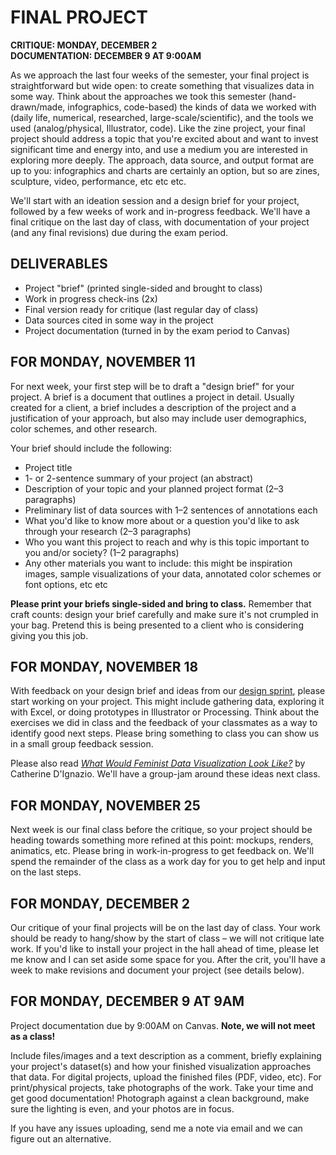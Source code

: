 # FINAL PROJECT  

**CRITIQUE: MONDAY, DECEMBER 2  
DOCUMENTATION: DECEMBER 9 AT 9:00AM**  

As we approach the last four weeks of the semester, your final project is straightforward but wide open: to create something that visualizes data in some way. Think about the approaches we took this semester (hand-drawn/made, infographics, code-based) the kinds of data we worked with (daily life, numerical, researched, large-scale/scientific), and the tools we used (analog/physical, Illustrator, code). Like the zine project, your final project should address a topic that you're excited about and want to invest significant time and energy into, and use a medium you are interested in exploring more deeply. The approach, data source, and output format are up to you: infographics and charts are certainly an option, but so are zines, sculpture, video, performance, etc etc etc.

We'll start with an ideation session and a design brief for your project, followed by a few weeks of work and in-progress feedback. We'll have a final critique on the last day of class, with documentation of your project (and any final revisions) due during the exam period.


## DELIVERABLES  

* Project "brief" (printed single-sided and brought to class)  
* Work in progress check-ins (2x)  
* Final version ready for critique (last regular day of class)  
* Data sources cited in some way in the project  
* Project documentation (turned in by the exam period to Canvas)  


## FOR MONDAY, NOVEMBER 11  

For next week, your first step will be to draft a "design brief" for your project. A brief is a document that outlines a project in detail. Usually created for a client, a brief includes a description of the project and a justification of your approach, but also may include user demographics, color schemes, and other research.

Your brief should include the following:  
* Project title  
* 1- or 2-sentence summary of your project (an abstract)  
* Description of your topic and your planned project format (2–3 paragraphs)  
* Preliminary list of data sources with 1–2 sentences of annotations each  
* What you'd like to know more about or a question you'd like to ask through your research (2–3 paragraphs)  
* Who you want this project to reach and why is this topic important to you and/or society? (1–2 paragraphs)  
* Any other materials you want to include: this might be inspiration images, sample visualizations of your data, annotated color schemes or font options, etc etc  

**Please print your briefs single-sided and bring to class.** Remember that craft counts: design your brief carefully and make sure it's not crumpled in your bag. Pretend this is being presented to a client who is considering giving you this job.


## FOR MONDAY, NOVEMBER 18  
With feedback on your design brief and ideas from our [design sprint](https://github.com/jeffThompson/DataVisualization/blob/master/Exercises/DesignSprint.md), please start working on your project. This might include gathering data, exploring it with Excel, or doing prototypes in Illustrator or Processing. Think about the exercises we did in class and the feedback of your classmates as a way to identify good next steps. Please bring something to class you can show us in a small group feedback session.

Please also read [*What Would Feminist Data Visualization Look Like?*](https://civic.mit.edu/2015/12/01/feminist-data-visualization) by Catherine D'Ignazio. We'll have a group-jam around these ideas next class.


## FOR MONDAY, NOVEMBER 25  
Next week is our final class before the critique, so your project should be heading towards something more refined at this point: mockups, renders, animatics, etc. Please bring in work-in-progress to get feedback on. We'll spend the remainder of the class as a work day for you to get help and input on the last steps.


## FOR MONDAY, DECEMBER 2  
Our critique of your final projects will be on the last day of class. Your work should be ready to hang/show by the start of class – we will not critique late work. If you'd like to install your project in the hall ahead of time, please let me know and I can set aside some space for you. After the crit, you'll have a week to make revisions and document your project (see details below).


## FOR MONDAY, DECEMBER 9 AT 9AM  
Project documentation due by 9:00AM on Canvas. **Note, we will not meet as a class!**

Include files/images and a text description as a comment, briefly explaining your project's dataset(s) and how your finished visualization approaches that data. For digital projects, upload the finished files (PDF, video, etc). For print/physical projects, take photographs of the work. Take your time and get good documentation! Photograph against a clean background, make sure the lighting is even, and your photos are in focus.

If you have any issues uploading, send me a note via email and we can figure out an alternative.

